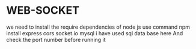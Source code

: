 # WEB-SOCKET
we need to install the require dependencies of node js
use command npm install express cors socket.io mysql
i have used sql data base here 
And check the port number before running it 
